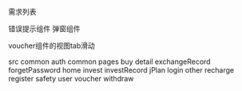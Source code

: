 需求列表
  <!-- 路由切换过渡动画 -->
  <!-- Loading组件 -->
  错误提示组件
  弹窗组件
  <!-- 本地缓存 -->

  <!-- 权限认证 -->
  <!-- 路由拦截 -->
  <!-- 登录之后保存登录状态 刷新后仍然保存 退出登录才去除 -->

  voucher组件的视图tab滑动


src
    common
        auth
        common
    pages
        buy
        detail
        exchangeRecord
        forgetPassword
        home
        invest
        investRecord
        jPlan
        login
        other
        recharge
        register
        safety
        user
        voucher
        withdraw
        

